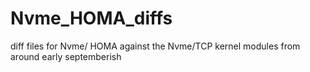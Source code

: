 # Nvme_HOMA_diffs
diff files for Nvme/ HOMA against the Nvme/TCP kernel modules from around early septemberish
